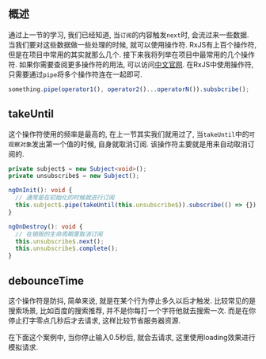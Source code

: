 ## <span id="anchor001">概述</span>
通过上一节的学习, 我们已经知道, 当`订阅`的内容触发`next`时, 会流过来一些数据. 当我们要对这些数据做一些处理的时候, 就可以使用操作符. RxJS有上百个操作符, 但是在项目中常用的其实就那么几个. 接下来我将列举在项目中最常用的几个操作符. 如果你需要查阅更多操作符的用法, 可以访问[中文官网](https://cn.rx.js.org/class/es6/Observable.js~Observable.html). 在RxJS中使用操作符, 只需要通过`pipe`将多个操作符连在一起即可.
```typescript
something.pipe(operator1(), operator2()...operatorN()).subsbcribe();
```
## <span id="anchor002">takeUntil</span>
这个操作符使用的频率是最高的, 在上一节其实我们就用过了, 当`takeUntil`中的`可观察对象`发出第一个值的时候, 自身就取消订阅. 该操作符主要就是用来自动取消订阅的.
```typescript
private subject$ = new Subject<void>();
private unsubscribe$ = new Subject();

ngOnInit(): void {
  // 通常是在初始化的时候就进行订阅
  this.subject$.pipe(takeUntil(this.unsubscribe$)).subscribe(() => {});
}

ngOnDestroy(): void {
  // 在销毁的生命周期里取消订阅
  this.unsubscribe$.next();
  this.unsubscribe$.complete();
}
```
## <span id="anchor003">debounceTime</span>
这个操作符是防抖, 简单来说, 就是在某个行为停止多久以后才触发. 比较常见的是搜索场景, 比如百度的搜索推荐, 并不是你每打一个字符他就去搜索一次. 而是在你停止打字零点几秒后才去请求, 这样比较节省服务器资源.

在下面这个案例中, 当你停止输入0.5秒后, 就会去请求, 这里使用loading效果进行模拟请求.